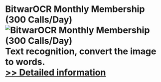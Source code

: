 # BitwarOCR Monthly Membership (300 Calls/Day)<br />![BitwarOCR Monthly Membership (300 Calls/Day)](https://mycommerce.akamaized.net/api/pimages/P300986659/BIG/300986659.PNG)<br />Text recognition, convert the image to words.<br />[>> Detailed information](https://secure.shareit.com/shareit/product.html?productid=300986659&affiliateid=200057808)